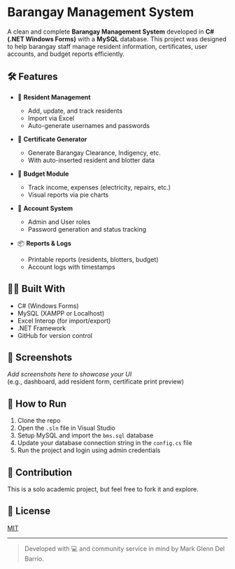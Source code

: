 # Barangay Management System

A clean and complete **Barangay Management System** developed in **C# (.NET Windows Forms)** with a **MySQL** database. This project was designed to help barangay staff manage resident information, certificates, user accounts, and budget reports efficiently.

## 🛠 Features

- 👥 **Resident Management**  
  - Add, update, and track residents  
  - Import via Excel  
  - Auto-generate usernames and passwords  

- 🧾 **Certificate Generator**  
  - Generate Barangay Clearance, Indigency, etc.  
  - With auto-inserted resident and blotter data  

- 💸 **Budget Module**  
  - Track income, expenses (electricity, repairs, etc.)  
  - Visual reports via pie charts  

- 🔐 **Account System**  
  - Admin and User roles  
  - Password generation and status tracking  

- 📦 **Reports & Logs**  
  - Printable reports (residents, blotters, budget)  
  - Account logs with timestamps

## 🧑‍💻 Built With

- C# (Windows Forms)
- MySQL (XAMPP or Localhost)
- Excel Interop (for import/export)
- .NET Framework
- GitHub for version control

## 📸 Screenshots

_Add screenshots here to showcase your UI_  
(e.g., dashboard, add resident form, certificate print preview)

## 📝 How to Run

1. Clone the repo  
2. Open the `.sln` file in Visual Studio  
3. Setup MySQL and import the `bms.sql` database  
4. Update your database connection string in the `config.cs` file  
5. Run the project and login using admin credentials

## 🤝 Contribution

This is a solo academic project, but feel free to fork it and explore.

## 📄 License

[MIT](LICENSE)

---

> Developed with 💻 and community service in mind by Mark Glenn Del Barrio.
